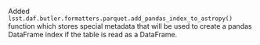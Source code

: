 Added `lsst.daf.butler.formatters.parquet.add_pandas_index_to_astropy()` function which stores special metadata that will be used to create a pandas DataFrame index if the table is read as a DataFrame.
